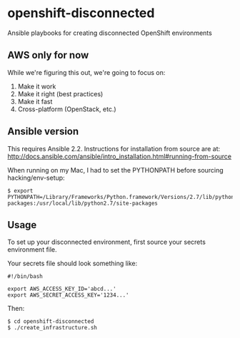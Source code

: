 # openshift-disconnected
Ansible playbooks for creating disconnected OpenShift environments

## AWS only for now
While we're figuring this out, we're going to focus on:

1. Make it work
2. Make it right (best practices)
3. Make it fast
4. Cross-platform (OpenStack, etc.)

## Ansible version
This requires Ansible 2.2. Instructions for installation from source are at: http://docs.ansible.com/ansible/intro_installation.html#running-from-source

When running on my Mac, I had to set the PYTHONPATH before sourcing hacking/env-setup:

```
$ export PYTHONPATH=/Library/Frameworks/Python.framework/Versions/2.7/lib/python2.7/site-packages:/usr/local/lib/python2.7/site-packages
```

## Usage
To set up your disconnected environment, first source your secrets environment file.

Your secrets file should look something like:

```
#!/bin/bash

export AWS_ACCESS_KEY_ID='abcd...'
export AWS_SECRET_ACCESS_KEY='1234...'
```

Then:

```
$ cd openshift-disconnected
$ ./create_infrastructure.sh
```
